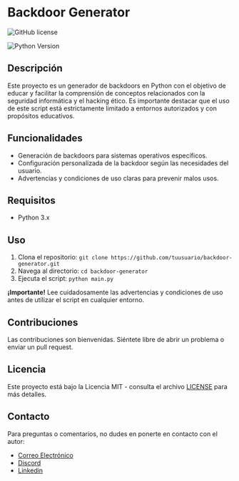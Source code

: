 # Backdoor Generator

![GitHub license](https://img.shields.io/badge/license-MIT-blue.svg)

![Python Version](https://img.shields.io/badge/python-3.x-blue.svg)

## Descripción

Este proyecto es un generador de backdoors en Python con el objetivo de educar y facilitar la comprensión de conceptos relacionados con la seguridad informática y el hacking ético. Es importante destacar que el uso de este script está estrictamente limitado a entornos autorizados y con propósitos educativos.

## Funcionalidades

- Generación de backdoors para sistemas operativos específicos.
- Configuración personalizada de la backdoor según las necesidades del usuario.
- Advertencias y condiciones de uso claras para prevenir malos usos.

## Requisitos

- Python 3.x

## Uso

1. Clona el repositorio: `git clone https://github.com/tuusuario/backdoor-generator.git`
2. Navega al directorio: `cd backdoor-generator`
3. Ejecuta el script: `python main.py`

**¡Importante!** Lee cuidadosamente las advertencias y condiciones de uso antes de utilizar el script en cualquier entorno.

## Contribuciones

Las contribuciones son bienvenidas. Siéntete libre de abrir un problema o enviar un pull request.

## Licencia

Este proyecto está bajo la Licencia MIT - consulta el archivo [LICENSE](LICENSE) para más detalles.

## Contacto

Para preguntas o comentarios, no dudes en ponerte en contacto con el autor:

- [Correo Electrónico](mailto:opensource@carlosayala.cloud)
- [Discord](https://discordapp.com/users/691847137297694731)
- [Linkedin](https://www.linkedin.com/in/carlosayala04/)

